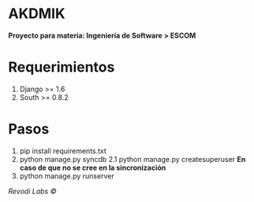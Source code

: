 AKDMIK
======

**Proyecto para materia: Ingeniería de Software > ESCOM**

Requerimientos
====

 1. Django >= 1.6 
 2. South >= 0.8.2


Pasos
===

 1. pip install requirements.txt
 2. python manage.py syncdb
 	2.1 python manage.py createsuperuser **En caso de que no se cree en la sincronización**
 3. python manage.py runserver

*Revodi Labs &copy;*